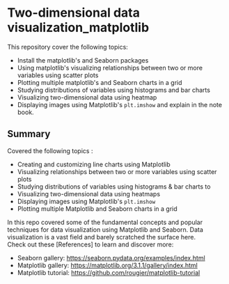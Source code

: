 # Two-dimensional data visualization_matplotlib

This repository cover the following topics:

- Install the matplotlib's and Seaborn packages
- Using matplotlib's visualizing relationships between two or more variables using scatter plots
- Plotting multiple matplotlib's and Seaborn charts in a grid
- Studying distributions of variables using histograms and  bar charts
- Visualizing two-dimensional data using heatmap
- Displaying images using Matplotlib's `plt.imshow` and explain in the note book.

## Summary

Covered the following topics :

- Creating and customizing line charts using Matplotlib
- Visualizing relationships between two or more variables using scatter plots
- Studying distributions of variables using histograms & bar charts to
- Visualizing two-dimensional data using heatmaps
- Displaying images using Matplotlib's `plt.imshow`
- Plotting multiple Matplotlib and Seaborn charts in a grid

In this repo covered some of the fundamental concepts and popular techniques for data visualization using Matplotlib and Seaborn. Data visualization is a vast field and barely scratched the surface here. 
<br> Check out these [References] to learn and discover more:

- Seaborn gallery: https://seaborn.pydata.org/examples/index.html
- Matplotlib gallery: https://matplotlib.org/3.1.1/gallery/index.html
- Matplotlib tutorial: https://github.com/rougier/matplotlib-tutorial
